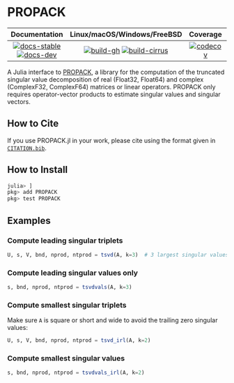 # PROPACK

| **Documentation** | **Linux/macOS/Windows/FreeBSD** | **Coverage** | **DOI** |
|:-----------------:|:-------------------------------:|:------------:|:-------:|
| [![docs-stable][docs-stable-img]][docs-stable-url] [![docs-dev][docs-dev-img]][docs-dev-url] | [![build-gh][build-gh-img]][build-gh-url] [![build-cirrus][build-cirrus-img]][build-cirrus-url] | [![codecov][codecov-img]][codecov-url] | [![doi][doi-img]][doi-url] |

[docs-stable-img]: https://img.shields.io/badge/docs-stable-blue.svg
[docs-stable-url]: https://JuliaSmoothOptimizers.github.io/PROPACK.jl/stable
[docs-dev-img]: https://img.shields.io/badge/docs-dev-purple.svg
[docs-dev-url]: https://JuliaSmoothOptimizers.github.io/PROPACK.jl/dev
[build-gh-img]: https://github.com/JuliaSmoothOptimizers/PROPACK.jl/workflows/CI/badge.svg?branch=main
[build-gh-url]: https://github.com/JuliaSmoothOptimizers/PROPACK.jl/actions
[build-cirrus-img]: https://img.shields.io/cirrus/github/JuliaSmoothOptimizers/PROPACK.jl?logo=Cirrus%20CI
[build-cirrus-url]: https://cirrus-ci.com/github/JuliaSmoothOptimizers/PROPACK.jl
[codecov-img]: https://codecov.io/gh/JuliaSmoothOptimizers/PROPACK.jl/branch/main/graph/badge.svg
[codecov-url]: https://app.codecov.io/gh/JuliaSmoothOptimizers/PROPACK.jl
[doi-img]: https://img.shields.io/badge/DOI-10.5281%2Fzenodo.3572724-blue.svg
[doi-url]: https://doi.org/10.5281/zenodo.3572724

A Julia interface to [PROPACK](http://sun.stanford.edu/~rmunk/PROPACK), a library for the computation of the truncated singular value decomposition of real (Float32, Float64) and complex (ComplexF32, ComplexF64) matrices or linear operators.
PROPACK only requires operator-vector products to estimate singular values and singular vectors.

## How to Cite

If you use PROPACK.jl in your work, please cite using the format given in [`CITATION.bib`](https://github.com/JuliaSmoothOptimizers/PROPACK.jl/blob/main/CITATION.bib).

## How to Install

```julia
julia> ]
pkg> add PROPACK
pkg> test PROPACK
```

## Examples

### Compute leading singular triplets

```julia
U, s, V, bnd, nprod, ntprod = tsvd(A, k=3)  # 3 largest singular values and their singular vectors
```

### Compute leading singular values only

```julia
s, bnd, nprod, ntprod = tsvdvals(A, k=3)
```

### Compute smallest singular triplets

Make sure `A` is square or short and wide to avoid the trailing zero singular values:

```julia
U, s, V, bnd, nprod, ntprod = tsvd_irl(A, k=2)
```

### Compute smallest singular values

```julia
s, bnd, nprod, ntprod = tsvdvals_irl(A, k=2)
```
